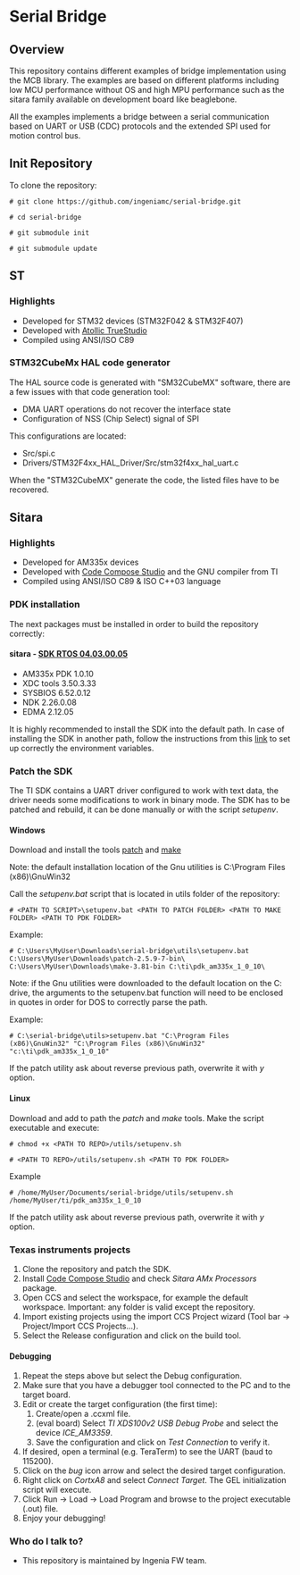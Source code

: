 # Serial Bridge

## Overview ##
This repository contains different examples of bridge implementation using the MCB library. The examples are based on different platforms including low MCU performance without OS and high MPU performance such as the sitara family available on development board like beaglebone.

All the examples implements a bridge between a serial communication based on UART or USB (CDC) protocols and the extended SPI used for motion control bus.

## Init Repository ##
To clone the repository:

` # git clone https://github.com/ingeniamc/serial-bridge.git `

` # cd serial-bridge `

` # git submodule init `

` # git submodule update `

## ST ##

### Highlights ###
* Developed for STM32 devices (STM32F042 & STM32F407)
* Developed with [Atollic TrueStudio](https://atollic.com/truestudio/)
* Compiled using ANSI/ISO C89

### STM32CubeMx HAL code generator ###
The HAL source code is generated with "SM32CubeMX" software, there are a few issues with that code generation tool:
* DMA UART operations do not recover the interface state
* Configuration of NSS (Chip Select) signal of SPI

This configurations are located:
* Src/spi.c
* Drivers/STM32F4xx_HAL_Driver/Src/stm32f4xx_hal_uart.c 

When the "STM32CubeMX" generate the code, the listed files have to be recovered.

## Sitara ##
### Highlights ###

* Developed for AM335x devices
* Developed with [Code Compose Studio](http://www.ti.com/tool/ccstudio-C2000) and the GNU compiler from TI
* Compiled using ANSI/ISO C89 & ISO C++03 language

### PDK installation
The next packages must be installed in order to build the repository correctly:

#### sitara - [SDK RTOS 04.03.00.05](http://software-dl.ti.com/processor-sdk-rtos/esd/AM335X/latest/index_FDS.html)
- AM335x PDK 1.0.10
- XDC tools 3.50.3.33
- SYSBIOS 6.52.0.12
- NDK 2.26.0.08
- EDMA 2.12.05

It is highly recommended to install the SDK into the default path. In case of installing the SDK in another path, follow the instructions from this [link](http://processors.wiki.ti.com/index.php/Rebuilding_The_PDK) to set up correctly the environment variables.

### Patch the SDK
The TI SDK contains a UART driver configured to work with text data, the driver needs some modifications to work in binary mode.
The SDK has to be patched and rebuild, it can be done manually or with the script *setupenv*. 

#### Windows
Download and install the tools [patch](http://gnuwin32.sourceforge.net/packages/patch.htm) and [make](http://gnuwin32.sourceforge.net/packages/make.htm)

Note: the default installation location of the Gnu utilities is C:\Program Files (x86)\GnuWin32

Call the *setupenv.bat* script that is located in utils folder of the repository:

` # <PATH TO SCRIPT>\setupenv.bat <PATH TO PATCH FOLDER> <PATH TO MAKE FOLDER> <PATH TO PDK FOLDER> `


Example:

` # C:\Users\MyUser\Downloads\serial-bridge\utils\setupenv.bat C:\Users\MyUser\Downloads\patch-2.5.9-7-bin\ C:\Users\MyUser\Downloads\make-3.81-bin C:\ti\pdk_am335x_1_0_10\ `

Note: if the Gnu utilities were downloaded to the default location on the C: drive, the arguments to the setupenv.bat function will need to be enclosed in quotes in order for DOS to correctly parse the path.

Example:

` # C:\serial-bridge\utils>setupenv.bat "C:\Program Files (x86)\GnuWin32" "C:\Program Files (x86)\GnuWin32"  "c:\ti\pdk_am335x_1_0_10" `


If the patch utility ask about reverse previous path, overwrite it with *y* option.

#### Linux
Download and add to path the *patch* and *make* tools. Make the script executable and execute:

` # chmod +x <PATH TO REPO>/utils/setupenv.sh `

` # <PATH TO REPO>/utils/setupenv.sh <PATH TO PDK FOLDER> `

Example

` # /home/MyUser/Documents/serial-bridge/utils/setupenv.sh /home/MyUser/ti/pdk_am335x_1_0_10 `

If the patch utility ask about reverse previous path, overwrite it with *y* option.

### Texas instruments projects
1. Clone the repository and patch the SDK.
2. Install [Code Compose Studio](http://www.ti.com/tool/ccstudio-C2000 "Code Compose Studio") and check *Sitara AMx Processors* package.
3. Open CCS and select the workspace, for example the default workspace. Important: any folder is valid except the repository.
4. Import existing projects using the import CCS Project wizard (Tool bar -> Project/Import CCS Projects...).
5. Select the Release configuration and click on the build tool.

#### Debugging
1. Repeat the steps above but select the Debug configuration.
2. Make sure that you have a debugger tool connected to the PC and to the target board.
3. Edit or create the target configuration (the first time):
    1. Create/open a .ccxml file.
    2. (eval board) Select *TI XDS100v2 USB Debug Probe* and select the device *ICE_AM3359*.
    3. Save the configuration and click on *Test Connection* to verify it.
4. If desired, open a terminal (e.g. TeraTerm) to see the UART (baud to 115200).
5. Click on the *bug* icon arrow and select the desired target configuration.
6. Right click on *CortxA8* and select *Connect Target*. The GEL initialization script will execute.
7. Click Run -> Load -> Load Program and browse to the project executable (.out) file.
8. Enjoy your debugging!

### Who do I talk to? ###

* This repository is maintained by Ingenia FW team.
